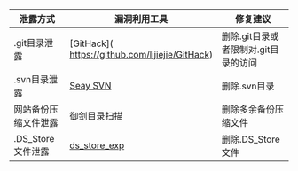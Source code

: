 

| 泄露方式             | 漏洞利用工具                                                 | 修复建议                             |
| -------------------- | ------------------------------------------------------------ | ------------------------------------ |
| .git目录泄露         | [GitHack](<br/>https://github.com/lijiejie/GitHack)          | 删除.git目录或者限制对.git目录的访问 |
| .svn目录泄露         | [Seay SVN](http://www.vuln.cn/wp-content/uploads/2015/10/Seay-Svn.rar) | 删除.svn目录                         |
| 网站备份压缩文件泄露 | 御剑目录扫描                                                 | 删除多余备份压缩文件                 |
| .DS_Store文件泄露    | [ds_store_exp](https:*//github.com/lijiejie/ds_store_exp*)   | 删除.DS_Store文件                    |

